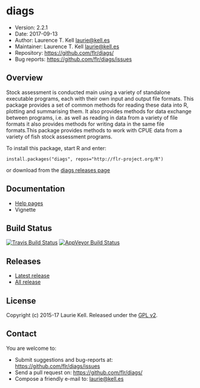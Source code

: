 # diags
- Version: 2.2.1
- Date: 2017-09-13
- Author: Laurence T. Kell <laurie@kell.es>
- Maintainer: Laurence T. Kell <laurie@kell.es>
- Repository: <https://github.com/flr/diags/>
- Bug reports: <https://github.com/flr/diags/issues>

## Overview
Stock assessment is conducted main using a variety of standalone executable programs, each with their own input and output file formats. This package provides a set of common methods for reading these data into R, plotting and summarising them. It also provides methods for data exchange between programs, i.e. as well as reading in data from a variety of file formats it also provides methods for writing data in the same file formats.This package provides methods to work with CPUE data from a variety of fish stock assessment programs.

To install this package, start R and enter:

    install.packages("diags", repos="http://flr-project.org/R")

or download from the [diags releases page](https://github.com/flr/diags/releases/)

## Documentation
- [Help pages](http://flr-project.org/diags)
- Vignette

## Build Status
[![Travis Build Status](https://travis-ci.org/flr/diags.svg?branch=master)](https://travis-ci.org/flr/diags)
[![AppVeyor Build Status](https://ci.appveyor.com/api/projects/status/github/flr/diags?branch=master&svg=true)](https://ci.appveyor.com/project/flr/diags)

## Releases
- [Latest release](https://github.com/flr/diags/releases/tag/)
- [All release](https://github.com/flr/diags/releases/)

## License
Copyright (c) 2015-17 Laurie Kell. Released under the [GPL v2](http://www.gnu.org/licenses/gpl-2.0.html).

## Contact
You are welcome to:

- Submit suggestions and bug-reports at: <https://github.com/flr/diags/issues>
- Send a pull request on: <https://github.com/flr/diags/>
- Compose a friendly e-mail to: <laurie@kell.es>

